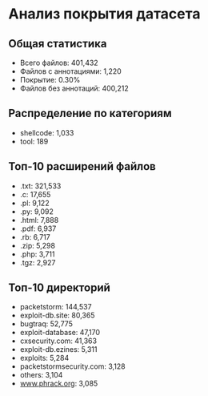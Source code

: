 # Анализ покрытия датасета

## Общая статистика
- Всего файлов: 401,432
- Файлов с аннотациями: 1,220
- Покрытие: 0.30%
- Файлов без аннотаций: 400,212

## Распределение по категориям
- shellcode: 1,033
- tool: 189

## Топ-10 расширений файлов
- .txt: 321,533
- .c: 17,655
- .pl: 9,122
- .py: 9,092
- .html: 7,888
- .pdf: 6,937
- .rb: 6,717
- .zip: 5,298
- .php: 3,711
- .tgz: 2,927

## Топ-10 директорий
- packetstorm: 144,537
- exploit-db.site: 80,365
- bugtraq: 52,775
- exploit-database: 47,170
- cxsecurity.com: 41,363
- exploit-db.ezines: 5,311
- exploits: 5,284
- packetstormsecurity.com: 3,128
- others: 3,104
- www.phrack.org: 3,085
